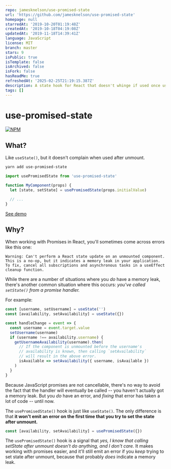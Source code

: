 ```yaml
---
repo: jamesknelson/use-promised-state
url: 'https://github.com/jamesknelson/use-promised-state'
homepage: null
starredAt: '2019-10-20T01:19:48Z'
createdAt: '2019-10-18T04:19:08Z'
updatedAt: '2019-11-18T14:39:41Z'
language: JavaScript
license: MIT
branch: master
stars: 9
isPublic: true
isTemplate: false
isArchived: false
isFork: false
hasReadMe: true
refreshedAt: '2025-02-25T21:19:15.387Z'
description: A state hook for React that doesn't whinge if used once used after unmount.
tags: []
---
```


# use-promised-state

<a href="https://www.npmjs.com/package/use-promised-state"><img alt="NPM" src="https://img.shields.io/npm/v/use-promised-state.svg"></a>


## What?

Like `useState()`, but it doesn't complain when used after unmount.

```bash
yarn add use-promised-state
```

```js
import usePromisedState from 'use-promised-state'

function MyComponent(props) {
  let [state, setState] = usePromisedState(props.initialValue)

  // ...
}
```

[See demo](https://frontarm.com/demoboard/?id=acaa79a8-a64c-4d8b-8a91-a03b519988f4)


## Why?

When working with Promises in React, you'll sometimes come across errors like this one:

```
Warning: Can't perform a React state update on an unmounted component. This is a no-op, but it indicates a memory leak in your application. To fix, cancel all subscriptions and asynchronous tasks in a useEffect cleanup function.
```

While there are a number of situations where you *do* have a memory leak, there's another common situation where this occurs: *you've called `setState()` from a promise handler.*

For example:

```js
const [username, setUsername] = useState('')
const [availability, setAvailability] = useState({})

const handleChange = event => {
  const username = event.target.value
  setUsername(username)
  if (username !== availability.username) {
    getUsernameAvailability(username).then(
      // If the component is unmounted before the username's
      // availability is known, then calling `setAvailability`
      // will result in the above error.
      isAvailable => setAvailability({ username, isAvailable })
    )
  }
}
```

Because JavaScript promises are not cancellable, there's no way to avoid the fact that the handler will eventually be called -- you haven't actually got a memory leak. But you *do* have an error, and *fixing* that error has taken a lot of code -- until now.

The `usePromisedState()` hook is just like `useState()`. The only difference is that **it won't emit an error on the first time that you try to set the state after unmount.**

```js
const [availability, setAvailability] = usePromisedState({})
```

The `usePromisedState()` hook is a signal that *yes, I know that calling setState after unmount doesn't do anything, and I don't care.* It makes working with promises easier, and it'll still emit an error if you *keep* trying to set state after unmount, because that probably *does* indicate a memory leak.

